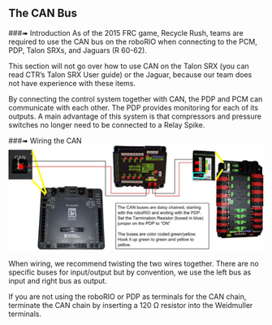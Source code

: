 ## The CAN Bus
###➠ Introduction
As of the 2015 FRC game, Recycle Rush, teams are required to use the CAN bus on the roboRIO when connecting to the PCM, PDP, Talon SRXs, and Jaguars (R 60-62).

This section will not go over how to use CAN on the Talon SRX (you can read CTR’s Talon SRX User guide) or the Jaguar, because our team does not have experience with these items.

By connecting the control system together with CAN, the PDP and PCM can communicate with each other. The PDP provides monitoring for each of its outputs. A main advantage of this system is that compressors and pressure switches no longer need to be connected to a Relay Spike.

###➠ Wiring the CAN
![](./can.jpg)

When wiring, we recommend twisting the two wires together. There are no specific buses for input/output but by convention, we use the left bus as input and right bus as output.

If you are not using the roboRIO or PDP as terminals for the CAN chain, terminate the CAN chain by inserting a 120 Ω resistor into the Weidmuller terminals.
